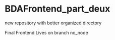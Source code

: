 # BDAFrontend_part_deux
new repository with better organized directory

Final Frontend Lives on branch no_node
